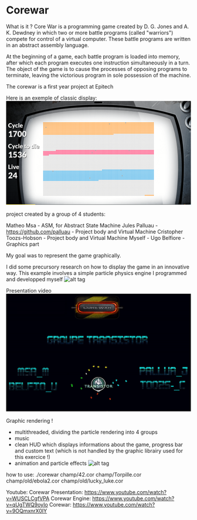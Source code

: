 # Corewar

What is it ?
Core War is a programming game created by D. G. Jones and A. K. Dewdney in which two or more battle programs (called "warriors") compete for control of a virtual computer. These battle programs are written in an abstract assembly language.

At the beginning of a game, each battle program is loaded into memory, after which each program executes one instruction simultaneously in a turn. The object of the game is to cause the processes of opposing programs to terminate, leaving the victorious program in sole possession of the machine.

The corewar is a first year project at Epitech

Here is an exemple of classic display:
![alt tag](https://raw.githubusercontent.com/usernameHed/Corewar/master/CorewarClassicDisplay)

project created by a group of 4 students:

Matheo Msa - ASM, for Abstract State Machine
Jules Palluau - https://github.com/palluau - Project body and Virtual Machine
Cristopher Toozs-Hobson - Project body and Virtual Machine
Myself - Ugo Belfiore - Graphics part

My goal was to represent the game graphically.

I did some precursory research on how to display the game in an innovative way.
This example involves a simple particle physics engine I programmed and developped myself
![alt tag](https://raw.githubusercontent.com/usernameHed/Corewar/master/CorewarMoteur.gif)

Presentation video
![alt tag](https://raw.githubusercontent.com/usernameHed/Corewar/master/CorewarPres.gif)


Graphic rendering !
 - multithreaded, dividing the particle rendering into 4 groups
 - music
 - clean HUD which displays informations about the game, progress bar and custom text (which is not handled by the graphic librairy used for this exercice !)
 - animation and particle effects
![alt tag](https://raw.githubusercontent.com/usernameHed/Corewar/master/Corewar.gif)

how to use:
./corewar champ/42.cor champ/Torpille.cor champ/old/ebola2.cor champ/old/lucky_luke.cor

Youtube:
Corewar Presentation: https://www.youtube.com/watch?v=WUSCLCgfVPA
Corewar Engine: https://www.youtube.com/watch?v=qUgTWQ9oyIo
Corewar: https://www.youtube.com/watch?v=9OQmxnrX0IY
